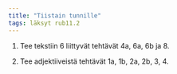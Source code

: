 ```yaml
---
title: "Tiistain tunnille"
tags: läksyt rub11.2
---
```


1. Tee tekstiin 6 liittyvät tehtävät 4a, 6a, 6b ja 8. 

2. Tee adjektiiveistä tehtävät 1a, 1b, 2a, 2b, 3, 4.
